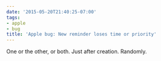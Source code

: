 ```yaml
---
date: '2015-05-20T21:40:25-07:00'
tags:
- apple
- bug
title: 'Apple bug: New reminder loses time or priority'
---
```


One or the other, or both. Just after creation. Randomly.
